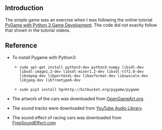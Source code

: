 ## Introduction

 The simple game was an exercise when I was following the online tutorial
 [PyGame with Python 3 Game Development](https://www.youtube.com/playlist?list=PLQVvvaa0QuDdLkP8MrOXLe_rKuf6r80KO).
 The code did not exactly follow that shown in the tutorial videos.

## Reference

* To install Pygame with Python3:

  * `sudo apt-get install python3-dev python3-numpy libsdl-dev libsdl-image1.2-dev libsdl-mixer1.2-dev libsdl-ttf2.0-dev libsmpeg-dev libportmidi-dev libavformat-dev libswscale-dev libjpeg-dev libfreetype6-dev`

  * `sudo pip3 install hg+http://bitbucket.org/pygame/pygame`

* The artwork of the cars was downloaded from [OpenGameArt.org](http://opengameart.org/content/racecars-2d).

* The sound tracks were downloaded from [YouTube Audio Library](https://www.youtube.com/audiolibrary/music).

* The sound effect of racing cars was downloaded from [FreeSoundEffect.com](https://www.freesoundeffects.com/free-sounds/cars-10069/40/tot_sold/20/3/)

